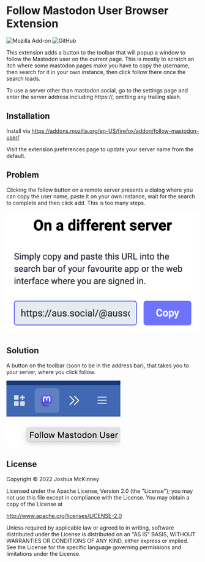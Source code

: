 # Follow Mastodon User Browser Extension

![Mozilla Add-on](https://img.shields.io/amo/v/follow-mastodon-user?style=for-the-badge)
![GitHub](https://img.shields.io/github/license/joshka/follow-mastodon-user-webextension?style=for-the-badge)

This extension adds a button to the toolbar that will popup a window to follow
the Mastodon user on the current page. This is mostly to scratch an itch where
some mastodon pages make you have to copy the username, then search for it in
your own instance, then click follow there once the search loads.

To use a server other than mastodon.social, go to the settings page and enter
the server address including https://, omitting any trailing slash.

## Installation

Install via <https://addons.mozilla.org/en-US/firefox/addon/follow-mastodon-user/>

Visit the extension preferences page to update your server name from the default.

## Problem

Clicking the follow button on a remote server presents a dialog where you can
copy the user name, paste it on your own instance, wait for the search to
complete and then click add. This is too many steps.

![remote-follow-popup](screenshots/remote-follow-popup.png)

## Solution

A button on the toolbar (soon to be in the address bar), that takes you to your
server, where you click follow.

![follow-mastodon-user-button](screenshots/follow-mastodon-user-button.png)

## License

Copyright ©️ 2022 Joshua McKinney

Licensed under the Apache License, Version 2.0 (the "License");
you may not use this file except in compliance with the License.
You may obtain a copy of the License at

<http://www.apache.org/licenses/LICENSE-2.0>

Unless required by applicable law or agreed to in writing, software
distributed under the License is distributed on an "AS IS" BASIS,
WITHOUT WARRANTIES OR CONDITIONS OF ANY KIND, either express or implied.
See the License for the specific language governing permissions and
limitations under the License.

